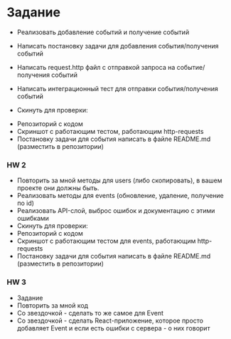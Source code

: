 # Задание

* Реализовать добавление событий и получение событий
* Написать постановку задачи для добавления события/получения событий
* Написать request.http файл с отправкой запроса на событие/получения событий
* Написать интеграционный тест для отправки события/получения событий

* Скинуть для проверки:
- Репозиторий с кодом
- Скриншот с работающим тестом, работающим http-requests
- Постановку задачи для события написать в файле README.md (разместить в репозитории)

### HW 2
- Повторить за мной методы для users (либо скопировать), в вашем проекте они должны быть.
- Реализовать методы для events (обновление, удаление, получение по id)
- Реализовать API-слой, выброс ошибок и документацию с этими ошибками
- Скинуть для проверки:
- Репозиторий с кодом
- Скриншот с работающим тестом для events, работающим http-requests
- Постановку задачи для события написать в файле README.md (разместить в репозитории)


### HW 3

- Задание
- Повторить за мной код
- Со звездочкой - сделать то же самое для Event
- Со звездочкой - сделать React-приложение, которое просто добавляет Event и если 
    есть ошибки с сервера - о них говорит